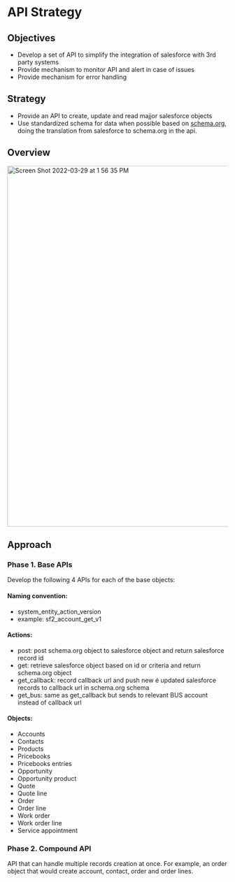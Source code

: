 # API Strategy

## Objectives
- Develop a set of API to simplify the integration of salesforce with 3rd party systems
- Provide mechanism to monitor API and alert in case of issues
- Provide mechanism for error handling

## Strategy
- Provide an API to create, update and read majjor salesforce objects
- Use standardized schema for data when possible based on [schema.org](https://schema.org/), doing the translation from salesforce to schema.org in the api.

## Overview

<img width="826" alt="Screen Shot 2022-03-29 at 1 56 35 PM" src="https://user-images.githubusercontent.com/102594797/160675083-8684016a-f342-45f7-b2dd-67796020a424.png">

## Approach

### Phase 1. Base APIs
Develop the following 4 APIs for each of the base objects:

#### Naming convention:
- system_entity_action_version
- example: sf2_account_get_v1

#### Actions:
- post: post schema.org object to salesforce object and return salesforce record id
- get: retrieve salesforce object based on id or criteria and return schema.org object
- get_callback: record callback url and push new é updated salesforce records to callback url in schema.org schema
- get_bus: same as get_callback but sends to relevant BUS account instead of callback url

#### Objects:
- Accounts
- Contacts
- Products
- Pricebooks
- Pricebooks entries
- Opportunity
- Opportunity product
- Quote
- Quote line
- Order
- Order line
- Work order
- Work order line
- Service appointment



### Phase 2. Compound API
API that can handle multiple records creation at once. For example, an order object that would create account, contact, order and order lines.

